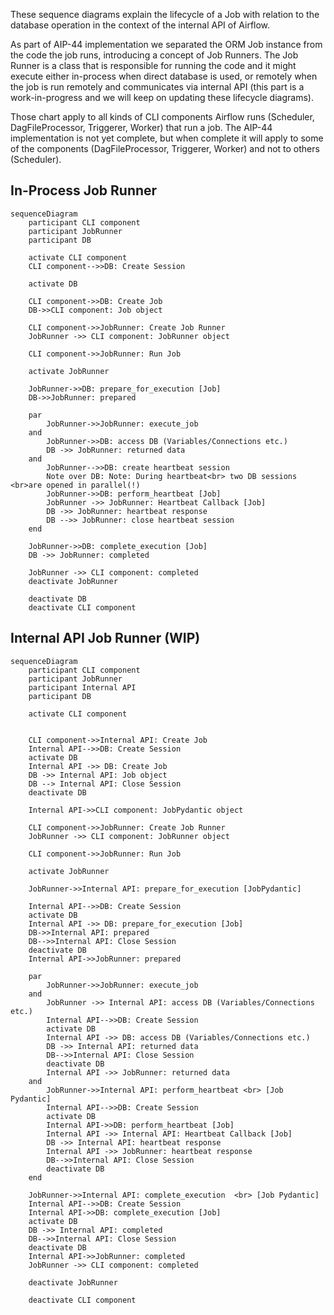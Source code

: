 <!--
 Licensed to the Apache Software Foundation (ASF) under one
 or more contributor license agreements.  See the NOTICE file
 distributed with this work for additional information
 regarding copyright ownership.  The ASF licenses this file
 to you under the Apache License, Version 2.0 (the
 "License"); you may not use this file except in compliance
 with the License.  You may obtain a copy of the License at

   http://www.apache.org/licenses/LICENSE-2.0

 Unless required by applicable law or agreed to in writing,
 software distributed under the License is distributed on an
 "AS IS" BASIS, WITHOUT WARRANTIES OR CONDITIONS OF ANY
 KIND, either express or implied.  See the License for the
 specific language governing permissions and limitations
 under the License.
 -->

These sequence diagrams explain the lifecycle of a Job with relation to the database
operation in the context of the internal API of Airflow.

As part of AIP-44 implementation we separated the ORM Job instance from the code the job runs,
introducing a concept of Job Runners. The Job Runner is a class that is responsible for running
the code and it might execute either in-process when direct database is used, or remotely when
the job is run remotely and communicates via internal API (this part is a work-in-progress and we
will keep on updating these lifecycle diagrams).

Those chart apply to all kinds of CLI components Airflow runs (Scheduler, DagFileProcessor, Triggerer,
Worker) that run a job. The AIP-44 implementation is not yet complete, but when complete it will
apply to some of the components (DagFileProcessor, Triggerer, Worker) and not to others (Scheduler).

## In-Process Job Runner

```mermaid
sequenceDiagram
    participant CLI component
    participant JobRunner
    participant DB

    activate CLI component
    CLI component-->>DB: Create Session

    activate DB

    CLI component->>DB: Create Job
    DB->>CLI component: Job object

    CLI component->>JobRunner: Create Job Runner
    JobRunner ->> CLI component: JobRunner object

    CLI component->>JobRunner: Run Job

    activate JobRunner

    JobRunner->>DB: prepare_for_execution [Job]
    DB->>JobRunner: prepared

    par
        JobRunner->>JobRunner: execute_job
    and
        JobRunner->>DB: access DB (Variables/Connections etc.)
        DB ->> JobRunner: returned data
    and
        JobRunner-->>DB: create heartbeat session
        Note over DB: Note: During heartbeat<br> two DB sessions <br>are opened in parallel(!)
        JobRunner->>DB: perform_heartbeat [Job]
        JobRunner ->> JobRunner: Heartbeat Callback [Job]
        DB ->> JobRunner: heartbeat response
        DB -->> JobRunner: close heartbeat session
    end

    JobRunner->>DB: complete_execution [Job]
    DB ->> JobRunner: completed

    JobRunner ->> CLI component: completed
    deactivate JobRunner

    deactivate DB
    deactivate CLI component
```

## Internal API Job Runner (WIP)

```mermaid
sequenceDiagram
    participant CLI component
    participant JobRunner
    participant Internal API
    participant DB

    activate CLI component


    CLI component->>Internal API: Create Job
    Internal API-->>DB: Create Session
    activate DB
    Internal API ->> DB: Create Job
    DB ->> Internal API: Job object
    DB --> Internal API: Close Session
    deactivate DB

    Internal API->>CLI component: JobPydantic object

    CLI component->>JobRunner: Create Job Runner
    JobRunner ->> CLI component: JobRunner object

    CLI component->>JobRunner: Run Job

    activate JobRunner

    JobRunner->>Internal API: prepare_for_execution [JobPydantic]

    Internal API-->>DB: Create Session
    activate DB
    Internal API ->> DB: prepare_for_execution [Job]
    DB->>Internal API: prepared
    DB-->>Internal API: Close Session
    deactivate DB
    Internal API->>JobRunner: prepared

    par
        JobRunner->>JobRunner: execute_job
    and
        JobRunner ->> Internal API: access DB (Variables/Connections etc.)
        Internal API-->>DB: Create Session
        activate DB
        Internal API ->> DB: access DB (Variables/Connections etc.)
        DB ->> Internal API: returned data
        DB-->>Internal API: Close Session
        deactivate DB
        Internal API ->> JobRunner: returned data
    and
        JobRunner->>Internal API: perform_heartbeat <br> [Job Pydantic]
        Internal API-->>DB: Create Session
        activate DB
        Internal API->>DB: perform_heartbeat [Job]
        Internal API ->> Internal API: Heartbeat Callback [Job]
        DB ->> Internal API: heartbeat response
        Internal API ->> JobRunner: heartbeat response
        DB-->>Internal API: Close Session
        deactivate DB
    end

    JobRunner->>Internal API: complete_execution  <br> [Job Pydantic]
    Internal API-->>DB: Create Session
    Internal API->>DB: complete_execution [Job]
    activate DB
    DB ->> Internal API: completed
    DB-->>Internal API: Close Session
    deactivate DB
    Internal API->>JobRunner: completed
    JobRunner ->> CLI component: completed

    deactivate JobRunner

    deactivate CLI component
```
